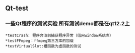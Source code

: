 ## Qt-test
### 一些Qt程序的测试实验 所有测试demo都是在qt12.2上

	*testCrash: 程序奔溃前捕获程序异常（借用window系统库）
	*testFFmpeg：ffmpeg第三方库的加载
	*testVirtualSlot:槽函数为虚函数的测试
